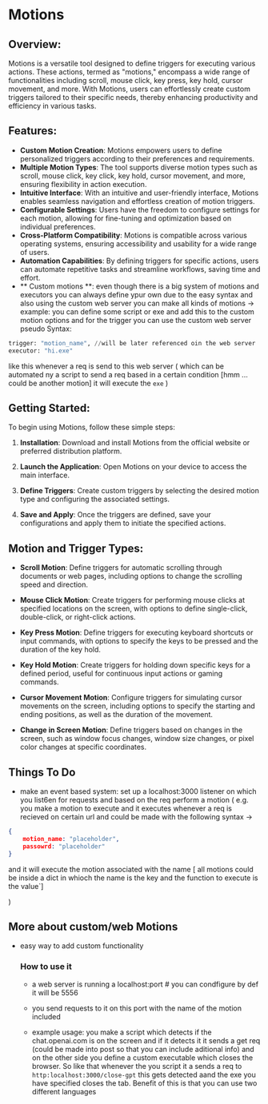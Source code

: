 # Motions

## Overview:

Motions is a versatile tool designed to define triggers for executing various actions. These actions, termed as "motions," encompass a wide range of functionalities including scroll, mouse click, key press, key hold, cursor movement, and more. With Motions, users can effortlessly create custom triggers tailored to their specific needs, thereby enhancing productivity and efficiency in various tasks.

## Features:

- **Custom Motion Creation**: Motions empowers users to define personalized triggers according to their preferences and requirements.
- **Multiple Motion Types**: The tool supports diverse motion types such as scroll, mouse click, key click, key hold, cursor movement, and more, ensuring flexibility in action execution.
- **Intuitive Interface**: With an intuitive and user-friendly interface, Motions enables seamless navigation and effortless creation of motion triggers.
- **Configurable Settings**: Users have the freedom to configure settings for each motion, allowing for fine-tuning and optimization based on individual preferences.
- **Cross-Platform Compatibility**: Motions is compatible across various operating systems, ensuring accessibility and usability for a wide range of users.
- **Automation Capabilities**: By defining triggers for specific actions, users can automate repetitive tasks and streamline workflows, saving time and effort.
- ** Custom motions **: even though there is a big system of motions and executors you can always define ypur own due to the easy syntax and also using the custom web server you can make all kinds of motions -> example: you can define some script or exe and add this to the custom motion options and for the trigger you can use the custom web server
pseudo Syntax: 
```py
trigger: "motion_name", //will be later referenced oin the web server
executor: "hi.exe"

```
like this whenever a req is send to this web server ( which can be automated ny a script to send a req based in a certain condition [hmm ... could be another motion] it will execute the ``` exe ``` )


## Getting Started:

To begin using Motions, follow these simple steps:

1. **Installation**: Download and install Motions from the official website or preferred distribution platform.

2. **Launch the Application**: Open Motions on your device to access the main interface.

3. **Define Triggers**: Create custom triggers by selecting the desired motion type and configuring the associated settings.

4. **Save and Apply**: Once the triggers are defined, save your configurations and apply them to initiate the specified actions.

## Motion and Trigger Types:

- **Scroll Motion**: Define triggers for automatic scrolling through documents or web pages, including options to change the scrolling speed and direction.

- **Mouse Click Motion**: Create triggers for performing mouse clicks at specified locations on the screen, with options to define single-click, double-click, or right-click actions.

- **Key Press Motion**: Define triggers for executing keyboard shortcuts or input commands, with options to specify the keys to be pressed and the duration of the key hold.

- **Key Hold Motion**: Create triggers for holding down specific keys for a defined period, useful for continuous input actions or gaming commands.

- **Cursor Movement Motion**: Configure triggers for simulating cursor movements on the screen, including options to specify the starting and ending positions, as well as the duration of the movement.

- **Change in Screen Motion**: Define triggers based on changes in the screen, such as window focus changes, window size changes, or pixel color changes at specific coordinates.




## Things To Do
- make an event based system: set up a localhost:3000 listener on which you list6en for requests and based on the req perform a motion ( e.g. you make a motion to execute and it executes whenever a req is recieved on certain url and could be made with the following syntax -> 
```json  
{
    motion_name: "placeholder",
    passowrd: "placeholder"
}

```
and it will execute the motion associated with the name [ all motions could be inside a dict in whioch the name is the key and the function to execute is the value`]

)
## More about custom/web Motions
- easy way to add custom functionality

    ### How to use it
    - a web server is running a localhost:port  # you can condfigure by def it will be 5556

    - you send requests to it on this port with the name of the motion included

    - example usage: you make a script which detects if the chat.openai.com is on the screen and if it detects it it sends a  get req (could be made into post so that you can include aditional info) and on the other side you define a custom executable which closes the browser. So like that whenever the you script it a sends a req to `http:localhost:3000/close-gpt` this gets detected aand the exe you have specified closes the tab. Benefit of this is that you can use two different languages
